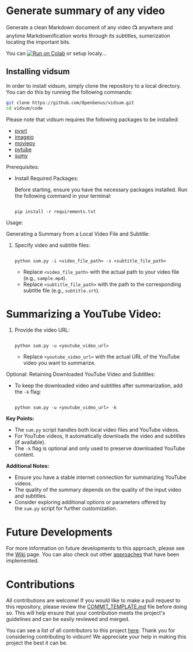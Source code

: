 # Generate summary of any video

Generate a clean Markdown document of any video 📺 anywhere and anytime
Markdownification works through its subtitles, sumerization locating the important bits.

You can [![Run on Colab](https://colab.research.google.com/assets/colab-badge.svg)](https://colab.research.google.com/github/opencoca/vidsum/blob/master/Video_to_Markdown.ipynb) or setup localy...

## Installing vidsum

In order to install vidsum, simply clone the repository to a local directory. You can do this by running the following commands:

```sh
git clone https://github.com/OpenGenus/vidsum.git
cd vidsum/code
```

Please note that vidsum requires the following packages to be installed:

- [pysrt](https://github.com/byroot/pysrt)
- [imageio](https://imageio.github.io/)
- [moviepy](https://zulko.github.io/moviepy/)
- [pytube](https://github.com/nficano/pytube)
- [sumy](https://github.com/miso-belica/sumy)

Prerequisites:

-   Install Required Packages:

    Before starting, ensure you have the necessary packages installed. Run the following command in your terminal:

    ```

    pip install -r requirements.txt

    ```

Usage:

Generating a Summary from a Local Video File and Subtitle:

1.  Specify video and subtitle files:

    ```

    python sum.py -i <video_file_path> -s <subtitle_file_path>

    ```

    -   Replace `<video_file_path>` with the actual path to your video file (e.g., `sample.mp4`).
    -   Replace `<subtitle_file_path>` with the path to the corresponding subtitle file (e.g., `subtitle.srt`).
    

Summarizing a YouTube Video:
============================

1.  Provide the video URL:

    ```

    python sum.py -u <youtube_video_url>

    ```

    -   Replace `<youtube_video_url>` with the actual URL of the YouTube video you want to summarize.

Optional: Retaining Downloaded YouTube Video and Subtitles:

-   To keep the downloaded video and subtitles after summarization, add the `-k` flag:

    ```

    python sum.py -u <youtube_video_url> -k

    ```

**Key Points:**

-   The `sum.py` script handles both local video files and YouTube videos.
-   For YouTube videos, it automatically downloads the video and subtitles (if available).
-   The `-k` flag is optional and only used to preserve downloaded YouTube content.

**Additional Notes:**

-   Ensure you have a stable internet connection for summarizing YouTube videos.
-   The quality of the summary depends on the quality of the input video and subtitles.
-   Consider exploring additional options or parameters offered by the `sum.py` script for further customization.

Future Developments
===================

For more information on future developments to this approach, please see the [Wiki](https://github.com/opencoca/vidsum/wiki/Future_developments) page. You can also check out other [approaches](https://github.com/OpenGenus/vidsum/wiki/Other-approaches) that have been implemented.

Contributions
=============

All contributions are welcome! If you would like to make a pull request to this repository, please review the [COMMIT_TEMPLATE.md](https://github.com/opencoca/vidsum/blob/master/.github/COMMIT_TEMPLATE.md) file before doing so. This will help ensure that your contribution meets the project's guidelines and can be easily reviewed and merged.

You can see a list of all contributors to this project [here](https://github.com/opencoca/vidsum/graphs/contributors). Thank you for considering contributing to vidsum! We appreciate your help in making this project the best it can be.
